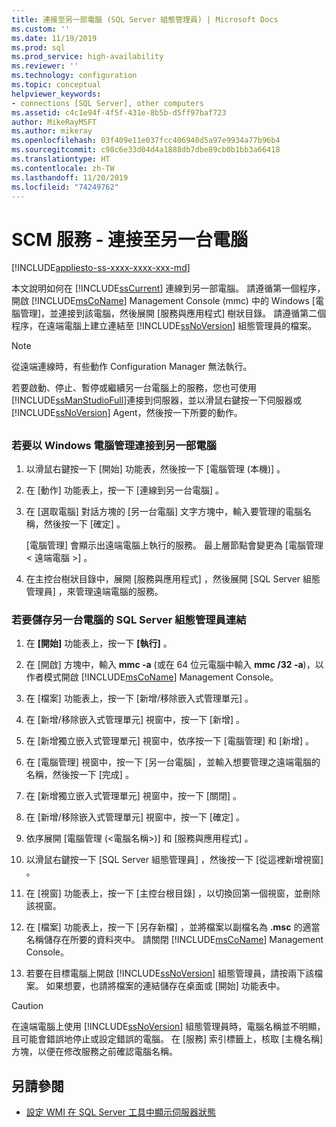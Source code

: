 ```yaml
---
title: 連接至另一部電腦 (SQL Server 組態管理員) | Microsoft Docs
ms.custom: ''
ms.date: 11/19/2019
ms.prod: sql
ms.prod_service: high-availability
ms.reviewer: ''
ms.technology: configuration
ms.topic: conceptual
helpviewer_keywords:
- connections [SQL Server], other computers
ms.assetid: c4c1e94f-4f5f-431e-8b5b-d5ff97baf723
author: MikeRayMSFT
ms.author: mikeray
ms.openlocfilehash: 03f409e11e037fcc406940d5a97e9934a77b96b4
ms.sourcegitcommit: c98c6e33d04d4a1888db7dbe89cb0b1bb3a66418
ms.translationtype: HT
ms.contentlocale: zh-TW
ms.lasthandoff: 11/20/2019
ms.locfileid: "74249762"
---
```

# <a name="scm-services---connect-to-another-computer"></a>SCM 服務 - 連接至另一台電腦

[!INCLUDE[appliesto-ss-xxxx-xxxx-xxx-md](../../includes/appliesto-ss-xxxx-xxxx-xxx-md.md)]

本文說明如何在 [!INCLUDE[ssCurrent](../../includes/sscurrent-md.md)] 連線到另一部電腦。 請遵循第一個程序，開啟 [!INCLUDE[msCoName](../../includes/msconame-md.md)] Management Console (mmc) 中的 Windows [電腦管理]，並連接到該電腦，然後展開 [服務與應用程式] 樹狀目錄。 請遵循第二個程序，在遠端電腦上建立連結至 [!INCLUDE[ssNoVersion](../../includes/ssnoversion-md.md)] 組態管理員的檔案。

> [!NOTE]
> 從遠端連線時，有些動作 Configuration Manager 無法執行。

若要啟動、停止、暫停或繼續另一台電腦上的服務，您也可使用 [!INCLUDE[ssManStudioFull](../../includes/ssmanstudiofull-md.md)]連接到伺服器，並以滑鼠右鍵按一下伺服器或 [!INCLUDE[ssNoVersion](../../includes/ssnoversion-md.md)] Agent，然後按一下所要的動作。

## <a name="SSMSProcedure"></a>

### <a name="to-connect-to-another-computer-with-windows-computer-management"></a>若要以 Windows 電腦管理連接到另一部電腦

1. 以滑鼠右鍵按一下 [開始]  功能表，然後按一下 [電腦管理 (本機)]  。
2. 在 [動作]  功能表上，按一下 [連線到另一台電腦]  。
3. 在 [選取電腦]  對話方塊的 [另一台電腦]  文字方塊中，輸入要管理的電腦名稱，然後按一下 [確定]  。

   [電腦管理] 會顯示出遠端電腦上執行的服務。 最上層節點會變更為 [電腦管理 \< 遠端電腦 >]   。

4. 在主控台樹狀目錄中，展開 [服務與應用程式]  ，然後展開 [SQL Server 組態管理員]  ，來管理遠端電腦的服務。

### <a name="to-save-a-link-to-sql-server-configuration-manager-for-another-computer"></a>若要儲存另一台電腦的 SQL Server 組態管理員連結

1. 在 **[開始]** 功能表上，按一下 **[執行]** 。

2. 在 [開啟]  方塊中，輸入 **mmc -a** (或在 64 位元電腦中輸入 **mmc /32 -a**)，以作者模式開啟 [!INCLUDE[msCoName](../../includes/msconame-md.md)] Management Console。
3. 在 [檔案]  功能表上，按一下 [新增/移除嵌入式管理單元]  。
4. 在 [新增/移除嵌入式管理單元]  視窗中，按一下 [新增]  。
5. 在 [新增獨立嵌入式管理單元]  視窗中，依序按一下 [電腦管理]  和 [新增]  。
6. 在 [電腦管理]  視窗中，按一下 [另一台電腦]  ，並輸入想要管理之遠端電腦的名稱，然後按一下 [完成]  。
7. 在 [新增獨立嵌入式管理單元]  視窗中，按一下 [關閉]  。
8. 在 [新增/移除嵌入式管理單元]  視窗中，按一下 [確定]  。
9. 依序展開 [電腦管理 (\<電腦名稱>)]    和 [服務與應用程式]  。
10. 以滑鼠右鍵按一下 [SQL Server 組態管理員]  ，然後按一下 [從這裡新增視窗]  。
11. 在 [視窗]  功能表上，按一下 [主控台根目錄]  ，以切換回第一個視窗，並刪除該視窗。
12. 在 [檔案]  功能表上，按一下 [另存新檔]  ，並將檔案以副檔名為 **.msc** 的適當名稱儲存在所要的資料夾中。 請關閉 [!INCLUDE[msCoName](../../includes/msconame-md.md)] Management Console。
13. 若要在目標電腦上開啟 [!INCLUDE[ssNoVersion](../../includes/ssnoversion-md.md)] 組態管理員，請按兩下該檔案。 如果想要，也請將檔案的連結儲存在桌面或 [開始]  功能表中。

> [!CAUTION]
> 在遠端電腦上使用 [!INCLUDE[ssNoVersion](../../includes/ssnoversion-md.md)] 組態管理員時，電腦名稱並不明顯，且可能會錯誤地停止或設定錯誤的電腦。 在 [服務]  索引標籤上，核取 [主機名稱]  方塊，以便在修改服務之前確認電腦名稱。

## <a name="see-also"></a>另請參閱

- [設定 WMI 在 SQL Server 工具中顯示伺服器狀態](../../ssms/configure-wmi-to-show-server-status-in-sql-server-tools.md)
